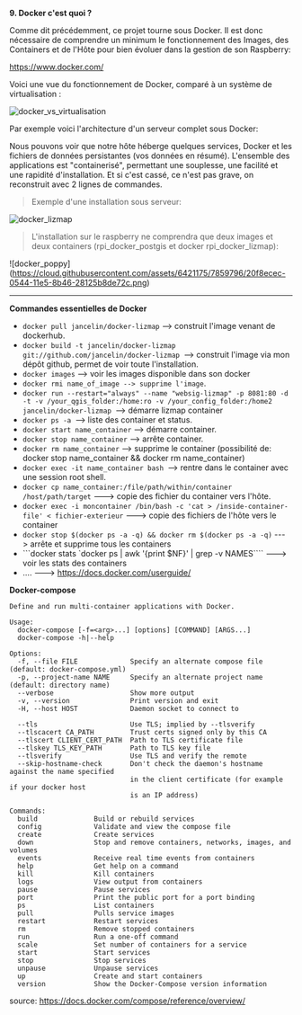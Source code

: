 **9. Docker c'est quoi ?**

Comme dit précédemment, ce projet tourne sous Docker. Il est donc nécessaire de comprendre un minimum le fonctionnement des Images, des Containers et de l'Hôte pour bien évoluer dans la gestion de son Raspberry:

https://www.docker.com/

Voici une vue du fonctionnement de Docker, comparé à un système de virtualisation :

![docker_vs_virtualisation](http://www.google.fr/url?source=imglanding&ct=img&q=http://patg.net/assets/container_vs_vm.jpg&sa=X&ei=8EVTVeXcMsuuUffYgMAC&ved=0CAkQ8wc4Ig&usg=AFQjCNGK8s4aWhh1RO28RIJUKRjTvVBlWw)

Par exemple voici l'architecture d'un serveur complet sous Docker:

Nous pouvons voir que notre hôte héberge quelques services, Docker et les fichiers de données persistantes (vos données en résumé).
L'ensemble des applications est "containerisé", permettant une souplesse, une facilité et une rapidité d'installation. Et si c'est cassé, ce n'est pas grave, on reconstruit avec 2 lignes de commandes.

> Exemple d'une installation sous serveur:

![docker_lizmap](https://cloud.githubusercontent.com/assets/6421175/7345474/3f403ca0-ecd5-11e4-8675-714fb9388863.jpg)

> L'installation sur le raspberry ne comprendra que deux images et deux containers (rpi_docker_postgis et docker rpi_docker_lizmap):

![docker_poppy] (https://cloud.githubusercontent.com/assets/6421175/7859796/20f8ecec-0544-11e5-8b46-28125b8de72c.png)
____________________________________________________________________

**Commandes essentielles de Docker**

* ```docker pull jancelin/docker-lizmap``` --> construit l'image venant de dockerhub.
* ```docker build -t jancelin/docker-lizmap git://github.com/jancelin/docker-lizmap ```--> construit l'image via mon dépôt github, permet de voir toute l'installation.
* ```docker images``` --> voir les images disponible dans son docker
* ```docker rmi name_of_image --> supprime l'image```.
* ```docker run --restart="always" --name "websig-lizmap" -p 8081:80 -d -t -v /your_qgis_folder:/home:ro -v /your_config_folder:/home2 jancelin/docker-lizmap ```--> démarre lizmap container
* ```docker ps -a ```--> liste des container et status.
* ```docker start name_container``` --> démarre container.
* ```docker stop name_container``` --> arrête container.
* ```docker rm name_container``` --> supprime le container (possibilité de: docker stop name_container && docker rm name_container)
* ```docker exec -it name_container bash ```--> rentre dans le container avec une session root shell.
* ```docker cp name_container:/file/path/within/container /host/path/target``` ---> copie des fichier du container vers l'hôte. 
* ```docker exec -i moncontainer /bin/bash -c 'cat > /inside-container-file' < fichier-exterieur``` ---> copie des fichiers de l'hôte vers le container 
* ```docker stop $(docker ps -a -q) && docker rm $(docker ps -a -q)``` ---> arrête et supprime tous les containers
* ```docker stats `docker ps | awk '{print $NF}' | grep -v NAMES```` ---> voir les stats des containers
* .... ---> https://docs.docker.com/userguide/ 

**Docker-compose**

```
Define and run multi-container applications with Docker.

Usage:
  docker-compose [-f=<arg>...] [options] [COMMAND] [ARGS...]
  docker-compose -h|--help

Options:
  -f, --file FILE             Specify an alternate compose file (default: docker-compose.yml)
  -p, --project-name NAME     Specify an alternate project name (default: directory name)
  --verbose                   Show more output
  -v, --version               Print version and exit
  -H, --host HOST             Daemon socket to connect to

  --tls                       Use TLS; implied by --tlsverify
  --tlscacert CA_PATH         Trust certs signed only by this CA
  --tlscert CLIENT_CERT_PATH  Path to TLS certificate file
  --tlskey TLS_KEY_PATH       Path to TLS key file
  --tlsverify                 Use TLS and verify the remote
  --skip-hostname-check       Don't check the daemon's hostname against the name specified
                              in the client certificate (for example if your docker host
                              is an IP address)

Commands:
  build              Build or rebuild services
  config             Validate and view the compose file
  create             Create services
  down               Stop and remove containers, networks, images, and volumes
  events             Receive real time events from containers
  help               Get help on a command
  kill               Kill containers
  logs               View output from containers
  pause              Pause services
  port               Print the public port for a port binding
  ps                 List containers
  pull               Pulls service images
  restart            Restart services
  rm                 Remove stopped containers
  run                Run a one-off command
  scale              Set number of containers for a service
  start              Start services
  stop               Stop services
  unpause            Unpause services
  up                 Create and start containers
  version            Show the Docker-Compose version information
```
source: https://docs.docker.com/compose/reference/overview/